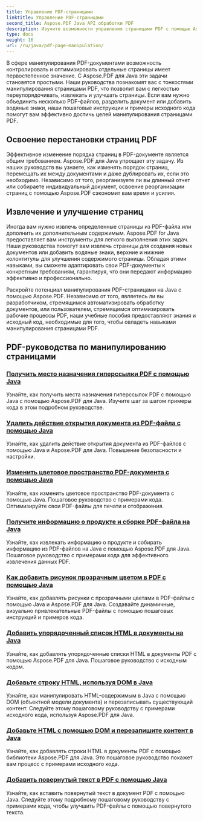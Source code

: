 ```yaml
---
title: Управление PDF-страницами
linktitle: Управление PDF-страницами
second_title: Aspose.PDF Java API обработки PDF
description: Изучите возможности управления страницами PDF с помощью Aspose.PDF для Java. Научитесь легко переупорядочивать, извлекать и улучшать страницы PDF.
type: docs
weight: 16
url: /ru/java/pdf-page-manipulation/
---
```


В сфере манипулирования PDF-документами возможность контролировать и оптимизировать отдельные страницы имеет первостепенное значение. С Aspose.PDF для Java эти задачи становятся простыми. Наши руководства познакомят вас с тонкостями манипулирования страницами PDF, что позволит вам с легкостью переупорядочивать, извлекать и улучшать страницы. Если вам нужно объединить несколько PDF-файлов, разделить документ или добавить водяные знаки, наши пошаговые инструкции и примеры исходного кода помогут вам эффективно достичь целей манипулирования страницами PDF.

## Освоение перестановки страниц PDF

Эффективное изменение порядка страниц в PDF-документе является общим требованием. Aspose.PDF для Java упрощает эту задачу. Из наших руководств вы узнаете, как изменять порядок страниц, перемещать их между документами и даже дублировать их, если это необходимо. Независимо от того, реорганизуете ли вы длинный отчет или собираете индивидуальный документ, освоение реорганизации страниц с помощью Aspose.PDF сэкономит вам время и усилия.

## Извлечение и улучшение страниц

Иногда вам нужно извлечь определенные страницы из PDF-файла или дополнить их дополнительным содержимым. Aspose.PDF for Java предоставляет вам инструменты для легкого выполнения этих задач. Наши руководства помогут вам извлечь страницы для создания новых документов или добавить водяные знаки, верхние и нижние колонтитулы для улучшения содержимого страницы. Обладая этими навыками, вы сможете адаптировать свои PDF-документы к конкретным требованиям, гарантируя, что они передают информацию эффективно и профессионально.

Раскройте потенциал манипулирования PDF-страницами на Java с помощью Aspose.PDF. Независимо от того, являетесь ли вы разработчиком, стремящимся автоматизировать обработку документов, или пользователем, стремящимся оптимизировать рабочие процессы PDF, наши учебные пособия предоставляют знания и исходный код, необходимые для того, чтобы овладеть навыками манипулирования страницами PDF.

## PDF-руководства по манипулированию страницами
### [Получить место назначения гиперссылки PDF с помощью Java](./get-pdf-hyperlink-destination-using-java/)
Узнайте, как получить места назначения гиперссылок PDF с помощью Java с помощью Aspose.PDF для Java. Изучите шаг за шагом примеры кода в этом подробном руководстве.
### [Удалить действие открытия документа из PDF-файла с помощью Java](./remove-document-open-action-from-pdf-file-using-java/)
Узнайте, как удалить действие открытия документа из PDF-файлов с помощью Java и Aspose.PDF для Java. Повышение безопасности и настройки.
### [Изменить цветовое пространство PDF-документа с помощью Java](./change-color-space-of-pdf-document-using-java/)
Узнайте, как изменить цветовое пространство PDF-документа с помощью Java. Пошаговое руководство с примерами кода. Оптимизируйте свои PDF-файлы для печати и отображения.
### [Получите информацию о продукте и сборке PDF-файла на Java](./get-product-and-build-information-of-pdf-in-java/)
Узнайте, как извлекать информацию о продукте и собирать информацию из PDF-файлов на Java с помощью Aspose.PDF для Java. Пошаговое руководство с примерами кода для эффективного извлечения данных PDF.
### [Как добавить рисунок прозрачным цветом в PDF с помощью Java](./how-to-add-drawing-with-transparent-color-in-pdf-using-java/)
Узнайте, как добавлять рисунки с прозрачными цветами в PDF-файлы с помощью Java и Aspose.PDF для Java. Создавайте динамичные, визуально привлекательные PDF-файлы с помощью пошаговых инструкций и примеров кода.
### [Добавить упорядоченный список HTML в документы на Java](./add-html-ordered-list-into-documents-in-java/)
Узнайте, как добавлять упорядоченные списки HTML в документы PDF с помощью Aspose.PDF для Java. Пошаговое руководство с исходным кодом.
### [Добавьте строку HTML, используя DOM в Java](./add-html-string-using-dom-in-java/)
Узнайте, как манипулировать HTML-содержимым в Java с помощью DOM (объектной модели документа) и перезаписывать существующий контент. Следуйте этому пошаговому руководству с примерами исходного кода, используя Aspose.PDF для Java.
### [Добавьте HTML с помощью DOM и перезапишите контент в Java](./add-html-using-dom-and-overwrite-content-in-java/)
Узнайте, как добавлять строки HTML в документы PDF с помощью библиотеки Aspose.PDF для Java. Это пошаговое руководство покажет вам процесс с примерами исходного кода.
### [Добавить повернутый текст в PDF с помощью Java](./add-rotated-text-in-pdf-using-java/)
Узнайте, как вставить повернутый текст в документ PDF с помощью Java. Следуйте этому подробному пошаговому руководству с примерами кода, чтобы улучшить PDF-файлы с помощью повернутого текста.